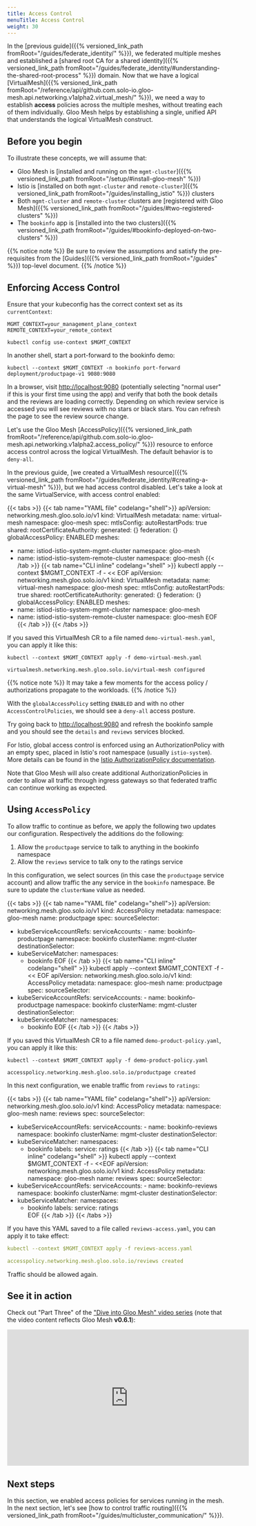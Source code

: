 ```yaml
---
title: Access Control
menuTitle: Access Control
weight: 30
---
```


In the [previous guide]({{% versioned_link_path fromRoot="/guides/federate_identity/" %}}), we federated multiple meshes and established a [shared root CA for a shared identity]({{% versioned_link_path fromRoot="/guides/federate_identity/#understanding-the-shared-root-process" %}}) domain. Now that we have a logical [VirtualMesh]({{% versioned_link_path fromRoot="/reference/api/github.com.solo-io.gloo-mesh.api.networking.v1alpha2.virtual_mesh/" %}}), we need a way to establish **access** policies across the multiple meshes, without treating each of them individually. Gloo Mesh helps by establishing a single, unified API that understands the logical VirtualMesh construct.


## Before you begin
To illustrate these concepts, we will assume that:

* Gloo Mesh is [installed and running on the `mgmt-cluster`]({{% versioned_link_path fromRoot="/setup/#install-gloo-mesh" %}})
* Istio is [installed on both `mgmt-cluster` and `remote-cluster`]({{% versioned_link_path fromRoot="/guides/installing_istio" %}}) clusters
* Both `mgmt-cluster` and `remote-cluster` clusters are [registered with Gloo Mesh]({{% versioned_link_path fromRoot="/guides/#two-registered-clusters" %}})
* The `bookinfo` app is [installed into the two clusters]({{% versioned_link_path fromRoot="/guides/#bookinfo-deployed-on-two-clusters" %}})


{{% notice note %}}
Be sure to review the assumptions and satisfy the pre-requisites from the [Guides]({{% versioned_link_path fromRoot="/guides" %}}) top-level document.
{{% /notice %}}


## Enforcing Access Control


Ensure that your kubeconfig has the correct context set as its `currentContext`:

```shell
MGMT_CONTEXT=your_management_plane_context
REMOTE_CONTEXT=your_remote_context

kubectl config use-context $MGMT_CONTEXT
```

In another shell, start a port-forward to the bookinfo demo:

```shell
kubectl --context $MGMT_CONTEXT -n bookinfo port-forward deployment/productpage-v1 9080:9080
```

In a browser, visit [http://localhost:9080](http://localhost:9080) (potentially selecting "normal user" if this is your first time using the app) and verify that both the book details and the reviews are loading correctly. Depending on which review service is accessed you will see reviews with no stars or black stars. You can refresh the page to see the review source change.

Let's use the Gloo Mesh [AccessPolicy]({{% versioned_link_path fromRoot="/reference/api/github.com.solo-io.gloo-mesh.api.networking.v1alpha2.access_policy/" %}}) resource to enforce access control across the logical VirtualMesh. The default behavior is to `deny-all`.

In the previous guide, [we created a VirtualMesh resource]({{% versioned_link_path fromRoot="/guides/federate_identity/#creating-a-virtual-mesh" %}}), but we had access control disabled. Let's take a look at the same VirtualService, with access control enabled:

{{< tabs >}}
{{< tab name="YAML file" codelang="shell">}}
apiVersion: networking.mesh.gloo.solo.io/v1
kind: VirtualMesh
metadata:
  name: virtual-mesh
  namespace: gloo-mesh
spec:
  mtlsConfig:
    autoRestartPods: true
    shared:
      rootCertificateAuthority:
        generated: {}
  federation: {}
  globalAccessPolicy: ENABLED
  meshes:
  - name: istiod-istio-system-mgmt-cluster
    namespace: gloo-mesh
  - name: istiod-istio-system-remote-cluster
    namespace: gloo-mesh
{{< /tab >}}
{{< tab name="CLI inline" codelang="shell" >}}
kubectl apply --context $MGMT_CONTEXT -f - << EOF
apiVersion: networking.mesh.gloo.solo.io/v1
kind: VirtualMesh
metadata:
  name: virtual-mesh
  namespace: gloo-mesh
spec:
  mtlsConfig:
    autoRestartPods: true
    shared:
      rootCertificateAuthority:
        generated: {}
  federation: {}
  globalAccessPolicy: ENABLED
  meshes:
  - name: istiod-istio-system-mgmt-cluster
    namespace: gloo-mesh
  - name: istiod-istio-system-remote-cluster
    namespace: gloo-mesh
EOF
{{< /tab >}}
{{< /tabs >}}

If you saved this VirtualMesh CR to a file named `demo-virtual-mesh.yaml`, you can apply it like this:

```shell
kubectl --context $MGMT_CONTEXT apply -f demo-virtual-mesh.yaml

virtualmesh.networking.mesh.gloo.solo.io/virtual-mesh configured
```

{{% notice note %}}
It may take a few moments for the access policy / authorizations propagate to the workloads. 
{{% /notice %}}

With the `globalAccessPolicy` setting `ENABLED` and with no other `AccessControlPolicies`, we should see a `deny-all` access posture. 

Try going back to [http://localhost:9080](http://localhost:9080) and refresh the bookinfo sample and you should see the `details` and `reviews` services blocked.

For Istio, global access control is enforced using an AuthorizationPolicy with an empty spec, placed in Istio's root namespace (usually `istio-system`). More details can be found in the [Istio AuthorizationPolicy documentation](https://istio.io/latest/docs/reference/config/security/authorization-policy/#AuthorizationPolicy).

Note that Gloo Mesh will also create additional AuthorizationPolicies in order to allow all traffic through ingress gateways so that federated traffic can continue working as expected.

## Using `AccessPolicy`

To allow traffic to continue as before, we apply the following two updates our configuration. Respectively the additions do the following:

1. Allow the `productpage` service to talk to anything in the bookinfo namespace
2. Allow the `reviews` service to talk ony to the ratings service

In this configuration, we select sources (in this case the `productpage` service account) and allow traffic the any service in the `bookinfo` namespace. Be sure to update the `clusterName` value as needed.

{{< tabs >}}
{{< tab name="YAML file" codelang="shell">}}
apiVersion: networking.mesh.gloo.solo.io/v1
kind: AccessPolicy
metadata:
  namespace: gloo-mesh
  name: productpage
spec:
  sourceSelector:
  - kubeServiceAccountRefs:
      serviceAccounts:
        - name: bookinfo-productpage
          namespace: bookinfo
          clusterName: mgmt-cluster
  destinationSelector:
  - kubeServiceMatcher:
      namespaces:
      - bookinfo
EOF
{{< /tab >}}
{{< tab name="CLI inline" codelang="shell" >}}
kubectl apply --context $MGMT_CONTEXT -f - << EOF
apiVersion: networking.mesh.gloo.solo.io/v1
kind: AccessPolicy
metadata:
  namespace: gloo-mesh
  name: productpage
spec:
  sourceSelector:
  - kubeServiceAccountRefs:
      serviceAccounts:
        - name: bookinfo-productpage
          namespace: bookinfo
          clusterName: mgmt-cluster
  destinationSelector:
  - kubeServiceMatcher:
      namespaces:
      - bookinfo
EOF
{{< /tab >}}
{{< /tabs >}}

If you saved this VirtualMesh CR to a file named `demo-product-policy.yaml`, you can apply it like this:

```shell
kubectl --context $MGMT_CONTEXT apply -f demo-product-policy.yaml

accesspolicy.networking.mesh.gloo.solo.io/productpage created
```

In this next configuration, we enable traffic from `reviews` to `ratings`:

{{< tabs >}}
{{< tab name="YAML file" codelang="shell">}}
apiVersion: networking.mesh.gloo.solo.io/v1
kind: AccessPolicy
metadata:
  namespace: gloo-mesh
  name: reviews
spec:
  sourceSelector:
  - kubeServiceAccountRefs:
      serviceAccounts:
        - name: bookinfo-reviews
          namespace: bookinfo
          clusterName: mgmt-cluster
  destinationSelector:
  - kubeServiceMatcher:
      namespaces:
      - bookinfo
      labels:
        service: ratings
{{< /tab >}}
{{< tab name="CLI inline" codelang="shell" >}}
kubectl apply --context $MGMT_CONTEXT -f - <<EOF
apiVersion: networking.mesh.gloo.solo.io/v1
kind: AccessPolicy
metadata:
  namespace: gloo-mesh
  name: reviews
spec:
  sourceSelector:
  - kubeServiceAccountRefs:
      serviceAccounts:
        - name: bookinfo-reviews
          namespace: bookinfo
          clusterName: mgmt-cluster
  destinationSelector:
  - kubeServiceMatcher:
      namespaces:
      - bookinfo
      labels:
        service: ratings    
EOF
{{< /tab >}}
{{< /tabs >}}

If you have this YAML saved to a file called `reviews-access.yaml`, you can apply it to take effect:

```yaml
kubectl --context $MGMT_CONTEXT apply -f reviews-access.yaml

accesspolicy.networking.mesh.gloo.solo.io/reviews created
```

Traffic should be allowed again.

## See it in action

Check out "Part Three" of the ["Dive into Gloo Mesh" video series](https://www.youtube.com/watch?v=4sWikVELr5M&list=PLBOtlFtGznBjr4E9xYHH9eVyiOwnk1ciK)
(note that the video content reflects Gloo Mesh <b>v0.6.1</b>):

<iframe width="560" height="315" src="https://www.youtube.com/embed/cG1VCx9G408" frameborder="0" allow="accelerometer; autoplay; encrypted-media; gyroscope; picture-in-picture" allowfullscreen></iframe>

## Next steps

In this section, we enabled access policies for services running in the mesh. In the next section, let's see [how to control traffic routing]({{% versioned_link_path fromRoot="/guides/multicluster_communication/" %}}). 
